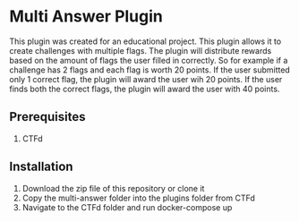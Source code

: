 # Multi Answer Plugin
This plugin was created for an educational project. This plugin allows it to create challenges with multiple flags. The plugin will distribute rewards based on the amount of flags the user filled in correctly. So for example if a challenge has 2 flags and each flag is worth 20 points. If the user submitted only 1 correct flag, the plugin will award the user wih 20 points. If the user finds both the correct flags, the plugin will award the user with 40 points. 

## Prerequisites
1. CTFd

## Installation
1. Download the zip file of this repository or clone it
2. Copy the multi-answer folder into the plugins folder from CTFd
3. Navigate to the CTFd folder and run docker-compose up